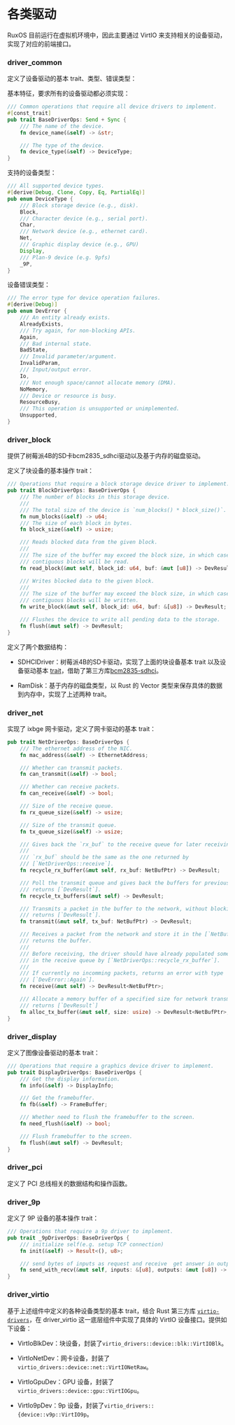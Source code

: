 
# 各类驱动

RuxOS 目前运行在虚拟机环境中，因此主要通过 VirtIO 来支持相关的设备驱动，实现了对应的前端接口。

### driver_common

定义了设备驱动的基本 trait、类型、错误类型：

基本特征，要求所有的设备驱动都必须实现：

```rust
/// Common operations that require all device drivers to implement.
#[const_trait]
pub trait BaseDriverOps: Send + Sync {
    /// The name of the device.
    fn device_name(&self) -> &str;

    /// The type of the device.
    fn device_type(&self) -> DeviceType;
}
```

支持的设备类型：

```rust
/// All supported device types.
#[derive(Debug, Clone, Copy, Eq, PartialEq)]
pub enum DeviceType {
    /// Block storage device (e.g., disk).
    Block,
    /// Character device (e.g., serial port).
    Char,
    /// Network device (e.g., ethernet card).
    Net,
    /// Graphic display device (e.g., GPU)
    Display,
    /// Plan-9 device (e.g. 9pfs)
    _9P,
}
```

设备错误类型：

```rust
/// The error type for device operation failures.
#[derive(Debug)]
pub enum DevError {
    /// An entity already exists.
    AlreadyExists,
    /// Try again, for non-blocking APIs.
    Again,
    /// Bad internal state.
    BadState,
    /// Invalid parameter/argument.
    InvalidParam,
    /// Input/output error.
    Io,
    /// Not enough space/cannot allocate memory (DMA).
    NoMemory,
    /// Device or resource is busy.
    ResourceBusy,
    /// This operation is unsupported or unimplemented.
    Unsupported,
}
```

### driver_block

提供了树莓派4B的SD卡bcm2835_sdhci驱动以及基于内存的磁盘驱动。

定义了块设备的基本操作 trait：

```rust
/// Operations that require a block storage device driver to implement.
pub trait BlockDriverOps: BaseDriverOps {
    /// The number of blocks in this storage device.
    ///
    /// The total size of the device is `num_blocks() * block_size()`.
    fn num_blocks(&self) -> u64;
    /// The size of each block in bytes.
    fn block_size(&self) -> usize;

    /// Reads blocked data from the given block.
    ///
    /// The size of the buffer may exceed the block size, in which case multiple
    /// contiguous blocks will be read.
    fn read_block(&mut self, block_id: u64, buf: &mut [u8]) -> DevResult;

    /// Writes blocked data to the given block.
    ///
    /// The size of the buffer may exceed the block size, in which case multiple
    /// contiguous blocks will be written.
    fn write_block(&mut self, block_id: u64, buf: &[u8]) -> DevResult;

    /// Flushes the device to write all pending data to the storage.
    fn flush(&mut self) -> DevResult;
}
```

定义了两个数据结构：

- SDHCIDriver：树莓派4B的SD卡驱动，实现了上面的块设备基本 trait 以及设备驱动基本 [trait](#driver_common)，借助了第三方库[bcm2835-sdhci](https://github.com/syswonder/bcm2835-sdhci.git)。

- RamDisk：基于内存的磁盘类型，以 Rust 的 Vector 类型来保存具体的数据到内存中，实现了上述两种 trait。

### driver_net

实现了 ixbge 网卡驱动，定义了网卡驱动的基本 trait：

```rust
pub trait NetDriverOps: BaseDriverOps {
    /// The ethernet address of the NIC.
    fn mac_address(&self) -> EthernetAddress;

    /// Whether can transmit packets.
    fn can_transmit(&self) -> bool;

    /// Whether can receive packets.
    fn can_receive(&self) -> bool;

    /// Size of the receive queue.
    fn rx_queue_size(&self) -> usize;

    /// Size of the transmit queue.
    fn tx_queue_size(&self) -> usize;

    /// Gives back the `rx_buf` to the receive queue for later receiving.
    ///
    /// `rx_buf` should be the same as the one returned by
    /// [`NetDriverOps::receive`].
    fn recycle_rx_buffer(&mut self, rx_buf: NetBufPtr) -> DevResult;

    /// Poll the transmit queue and gives back the buffers for previous transmiting.
    /// returns [`DevResult`].
    fn recycle_tx_buffers(&mut self) -> DevResult;

    /// Transmits a packet in the buffer to the network, without blocking,
    /// returns [`DevResult`].
    fn transmit(&mut self, tx_buf: NetBufPtr) -> DevResult;

    /// Receives a packet from the network and store it in the [`NetBuf`],
    /// returns the buffer.
    ///
    /// Before receiving, the driver should have already populated some buffers
    /// in the receive queue by [`NetDriverOps::recycle_rx_buffer`].
    ///
    /// If currently no incomming packets, returns an error with type
    /// [`DevError::Again`].
    fn receive(&mut self) -> DevResult<NetBufPtr>;

    /// Allocate a memory buffer of a specified size for network transmission,
    /// returns [`DevResult`]
    fn alloc_tx_buffer(&mut self, size: usize) -> DevResult<NetBufPtr>;
}
```

### driver_display

定义了图像设备驱动的基本 trait：

```rust
/// Operations that require a graphics device driver to implement.
pub trait DisplayDriverOps: BaseDriverOps {
    /// Get the display information.
    fn info(&self) -> DisplayInfo;

    /// Get the framebuffer.
    fn fb(&self) -> FrameBuffer;

    /// Whether need to flush the framebuffer to the screen.
    fn need_flush(&self) -> bool;

    /// Flush framebuffer to the screen.
    fn flush(&mut self) -> DevResult;
}
```


### driver_pci

定义了 PCI 总线相关的数据结构和操作函数。

### driver_9p

定义了 9P 设备的基本操作 trait：

```rust
/// Operations that require a 9p driver to implement.
pub trait _9pDriverOps: BaseDriverOps {
    /// initialize self(e.g. setup TCP connection)
    fn init(&self) -> Result<(), u8>;

    /// send bytes of inputs as request and receive  get answer in outputs
    fn send_with_recv(&mut self, inputs: &[u8], outputs: &mut [u8]) -> Result<u32, u8>; // Ok(length)/Err()
}
```

### driver_virtio

基于上述组件中定义的各种设备类型的基本 trait，结合 Rust 第三方库 [`virtio-drivers`](https://github.com/syswonder/virtio-drivers.git)，在 driver_virtio 这一底层组件中实现了具体的 VirtIO 设备接口。提供如下设备：

- VirtIoBlkDev：块设备，封装了`virtio_drivers::device::blk::VirtIOBlk`。

- VirtIoNetDev：网卡设备，封装了`virtio_drivers::device::net::VirtIONetRaw`。

- VirtIoGpuDev：GPU 设备，封装了`virtio_drivers::device::gpu::VirtIOGpu`。

- VirtIo9pDev：9p 设备，封装了`virtio_drivers::{device::v9p::VirtIO9p`。




